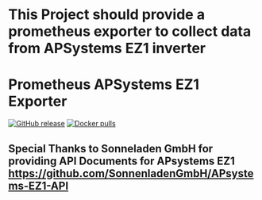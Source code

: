# This Project should provide a prometheus exporter to collect data from APSystems EZ1 inverter
# Prometheus APSystems EZ1 Exporter
[![GitHub release](https://img.shields.io/github/v/release/peter-lueer/prometheus-apsystems-ez1-exporter)](https://github.com/peter-lueer/prometheus-apsystems-ez1-exporter/releases)
[![Docker pulls](https://img.shields.io/docker/pulls/peterlueer/prometheus-apsystems-ez1-exporter?label=Docker%20Hub)](https://hub.docker.com/r/peterlueer/prometheus-apsystems-ez1-exporter)


## Special Thanks to Sonneladen GmbH for providing API Documents for  APsystems EZ1 https://github.com/SonnenladenGmbH/APsystems-EZ1-API
